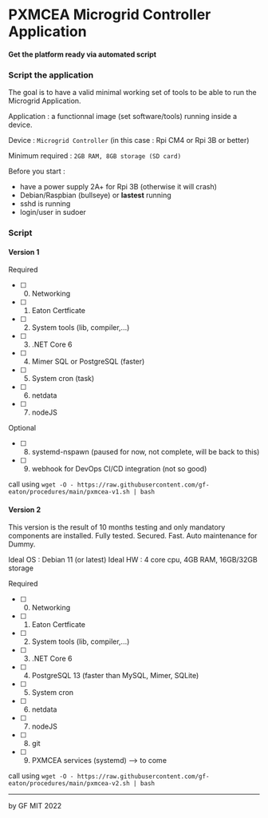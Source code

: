 # PXMCEA Microgrid Controller Application
#### Get the platform ready via automated script

### Script the application

The goal is to have a valid minimal working set of tools to be able to run the Microgrid Application.

Application : a functionnal image (set software/tools) running inside a device.

Device : `Microgrid Controller` (in this case : Rpi CM4 or Rpi 3B or better)

Minimum required : `2GB RAM, 8GB storage (SD card)`

Before you start :
 - have a power supply 2A+ for Rpi 3B (otherwise it will crash)
 - Debian/Raspbian (bullseye) or **lastest** running
 - sshd is running
 - login/user in sudoer
 

### Script

#### Version 1

Required
 - [ ] 0. Networking
 - [ ] 1. Eaton Certficate
 - [ ] 2. System tools (lib, compiler,...)
 - [ ] 3. .NET Core 6
 - [ ] 4. Mimer SQL or PostgreSQL (faster)
 - [ ] 5. System cron (task)
 - [ ] 6. netdata
 - [ ] 7. nodeJS

Optional
 - [ ] 8. systemd-nspawn (paused for now, not complete, will be back to this)
 - [ ] 9. webhook for DevOps CI/CD integration (not so good)

call using `wget -O - https://raw.githubusercontent.com/gf-eaton/procedures/main/pxmcea-v1.sh | bash`

#### Version 2

This version is the result of 10 months testing and only mandatory components are installed.  Fully tested. Secured. Fast. Auto maintenance for Dummy.

Ideal OS : Debian 11 (or latest)
Ideal HW : 4 core cpu, 4GB RAM, 16GB/32GB storage

Required
 - [ ] 0. Networking
 - [ ] 1. Eaton Certficate
 - [ ] 2. System tools (lib, compiler,...)
 - [ ] 3. .NET Core 6
 - [ ] 4. PostgreSQL 13 (faster than MySQL, Mimer, SQLite)
 - [ ] 5. System cron
 - [ ] 6. netdata
 - [ ] 7. nodeJS
 - [ ] 8. git
 - [ ] 9. PXMCEA services (systemd) --> to come

call using `wget -O - https://raw.githubusercontent.com/gf-eaton/procedures/main/pxmcea-v2.sh | bash`

---
by GF MIT 2022
